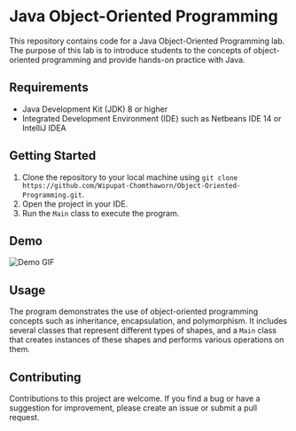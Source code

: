 # Java Object-Oriented Programming

This repository contains code for a Java Object-Oriented Programming lab. The purpose of this lab is to introduce students to the concepts of object-oriented programming and provide hands-on practice with Java.

## Requirements

- Java Development Kit (JDK) 8 or higher
- Integrated Development Environment (IDE) such as Netbeans IDE 14 or IntelliJ IDEA

## Getting Started

1. Clone the repository to your local machine using `git clone https://github.com/Wipupat-Chomthaworn/Object-Oriented-Programming.git`.
2. Open the project in your IDE.
3. Run the `Main` class to execute the program.

## Demo

![Demo GIF](https://imgflip.com/gif/7k04e7)

## Usage

The program demonstrates the use of object-oriented programming concepts such as inheritance, encapsulation, and polymorphism. It includes several classes that represent different types of shapes, and a `Main` class that creates instances of these shapes and performs various operations on them.

## Contributing

Contributions to this project are welcome. If you find a bug or have a suggestion for improvement, please create an issue or submit a pull request.
